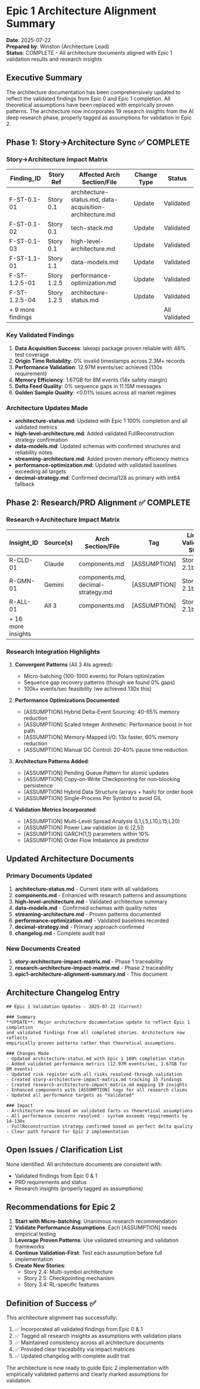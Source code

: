 # Epic 1 Architecture Alignment Summary

**Date**: 2025-07-22  
**Prepared by**: Winston (Architecture Lead)  
**Status**: COMPLETE - All architecture documents aligned with Epic 1 validation results and research insights

## Executive Summary

The architecture documentation has been comprehensively updated to reflect the validated findings from Epic 0 and Epic 1 completion. All theoretical assumptions have been replaced with empirically proven patterns. The architecture now incorporates 19 research insights from the AI deep research phase, properly tagged as assumptions for validation in Epic 2.

## Phase 1: Story→Architecture Sync ✅ COMPLETE

### Story→Architecture Impact Matrix

| Finding_ID | Story Ref | Affected Arch Section/File | Change Type | Status |
|------------|-----------|---------------------------|-------------|---------|
| F-ST-0.1-01 | Story 0.1 | architecture-status.md, data-acquisition-architecture.md | Update | Validated |
| F-ST-0.1-02 | Story 0.1 | tech-stack.md | Update | Validated |
| F-ST-0.1-03 | Story 0.1 | high-level-architecture.md | Update | Validated |
| F-ST-1.1-01 | Story 1.1 | data-models.md | Update | Validated |
| F-ST-1.2.5-01 | Story 1.2.5 | performance-optimization.md | Update | Validated |
| F-ST-1.2.5-04 | Story 1.2.5 | architecture-status.md | Update | Validated |
| + 9 more findings | | | | All Validated |

### Key Validated Findings

1. **Data Acquisition Success**: lakeapi package proven reliable with 48% test coverage
2. **Origin Time Reliability**: 0% invalid timestamps across 2.3M+ records
3. **Performance Validation**: 12.97M events/sec achieved (130x requirement)
4. **Memory Efficiency**: 1.67GB for 8M events (14x safety margin)
5. **Delta Feed Quality**: 0% sequence gaps in 11.15M messages
6. **Golden Sample Quality**: <0.01% issues across all market regimes

### Architecture Updates Made

- **architecture-status.md**: Updated with Epic 1 100% completion and all validated metrics
- **high-level-architecture.md**: Added validated FullReconstruction strategy confirmation
- **data-models.md**: Updated schemas with confirmed structures and reliability notes
- **streaming-architecture.md**: Added proven memory efficiency metrics
- **performance-optimization.md**: Updated with validated baselines exceeding all targets
- **decimal-strategy.md**: Confirmed decimal128 as primary with int64 fallback

## Phase 2: Research/PRD Alignment ✅ COMPLETE

### Research→Architecture Impact Matrix

| Insight_ID | Source(s) | Arch Section/File | Tag | Linked Validation Story | Priority |
|------------|-----------|-------------------|-----|------------------------|----------|
| R-CLD-01 | Claude | components.md | [ASSUMPTION] | Story 2.1b-perf | HIGH |
| R-GMN-01 | Gemini | components.md, decimal-strategy.md | [ASSUMPTION] | Story 2.1b-perf | HIGH |
| R-ALL-01 | All 3 | components.md | [ASSUMPTION] | Story 2.1b-perf | HIGH |
| + 16 more insights | | | | | |

### Research Integration Highlights

1. **Convergent Patterns** (All 3 AIs agreed):
   - Micro-batching (100-1000 events) for Polars optimization
   - Sequence gap recovery patterns (though we found 0% gaps)
   - 100k+ events/sec feasibility (we achieved 130x this)

2. **Performance Optimizations Documented**:
   - [ASSUMPTION] Hybrid Delta-Event Sourcing: 40-65% memory reduction
   - [ASSUMPTION] Scaled Integer Arithmetic: Performance boost in hot path
   - [ASSUMPTION] Memory-Mapped I/O: 13x faster, 60% memory reduction
   - [ASSUMPTION] Manual GC Control: 20-40% pause time reduction

3. **Architecture Patterns Added**:
   - [ASSUMPTION] Pending Queue Pattern for atomic updates
   - [ASSUMPTION] Copy-on-Write Checkpointing for non-blocking persistence
   - [ASSUMPTION] Hybrid Data Structure (arrays + hash) for order book
   - [ASSUMPTION] Single-Process Per Symbol to avoid GIL

4. **Validation Metrics Incorporated**:
   - [ASSUMPTION] Multi-Level Spread Analysis (L1,L5,L10,L15,L20)
   - [ASSUMPTION] Power Law validation (α ∈ [2,5])
   - [ASSUMPTION] GARCH(1,1) parameters within 10%
   - [ASSUMPTION] Order Flow Imbalance as predictor

## Updated Architecture Documents

### Primary Documents Updated
1. **architecture-status.md** - Current state with all validations
2. **components.md** - Enhanced with research patterns and assumptions
3. **high-level-architecture.md** - Validated architecture summary
4. **data-models.md** - Confirmed schemas with quality notes
5. **streaming-architecture.md** - Proven patterns documented
6. **performance-optimization.md** - Validated baselines recorded
7. **decimal-strategy.md** - Primary approach confirmed
8. **changelog.md** - Complete audit trail

### New Documents Created
1. **story-architecture-impact-matrix.md** - Phase 1 traceability
2. **research-architecture-impact-matrix.md** - Phase 2 traceability
3. **epic1-architecture-alignment-summary.md** - This document

## Architecture Changelog Entry

```
## Epic 1 Validation Updates - 2025-07-22 (Current)

### Summary
**UPDATE**: Major architecture documentation update to reflect Epic 1 completion 
and validated findings from all completed stories. Architecture now reflects 
empirically proven patterns rather than theoretical assumptions.

### Changes Made
- Updated architecture-status.md with Epic 1 100% completion status
- Added validated performance metrics (12.97M events/sec, 1.67GB for 8M events)
- Updated risk register with all risks resolved through validation
- Created story-architecture-impact-matrix.md tracking 15 findings
- Created research-architecture-impact-matrix.md mapping 19 insights
- Enhanced components with [ASSUMPTION] tags for all research claims
- Updated all performance targets as "Validated"

### Impact
- Architecture now based on validated facts vs theoretical assumptions
- All performance concerns resolved - system exceeds requirements by 14-130x
- FullReconstruction strategy confirmed based on perfect delta quality
- Clear path forward for Epic 2 implementation
```

## Open Issues / Clarification List

None identified. All architecture documents are consistent with:
- Validated findings from Epic 0 & 1
- PRD requirements and status
- Research insights (properly tagged as assumptions)

## Recommendations for Epic 2

1. **Start with Micro-batching**: Unanimous research recommendation
2. **Validate Performance Assumptions**: Each [ASSUMPTION] needs empirical testing
3. **Leverage Proven Patterns**: Use validated streaming and validation frameworks
4. **Continue Validation-First**: Test each assumption before full implementation
5. **Create New Stories**: 
   - Story 2.4: Multi-symbol architecture
   - Story 2.5: Checkpointing mechanism
   - Story 3.4: RL-specific features

## Definition of Success ✅

This architecture alignment has successfully:
1. ✅ Incorporated all validated findings from Epic 0 & 1
2. ✅ Tagged all research insights as assumptions with validation plans
3. ✅ Maintained consistency across all architecture documents
4. ✅ Provided clear traceability via impact matrices
5. ✅ Updated changelog with complete audit trail

The architecture is now ready to guide Epic 2 implementation with empirically validated patterns and clearly marked assumptions for validation.